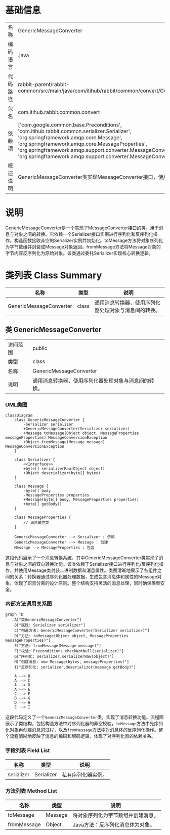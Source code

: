 # 基础信息

|      |      |
|------|------|
| 名称 | GenericMessageConverter |
| 编码语言 | .java |
| 代码路径 | rabbit-parent/rabbit-common/src/main/java/com/itihub/rabbit/common/convert/GenericMessageConverter.java |
| 包名 | com.itihub.rabbit.common.convert |
| 依赖项 | ['com.google.common.base.Preconditions', 'com.itihub.rabbit.common.serializer.Serializer', 'org.springframework.amqp.core.Message', 'org.springframework.amqp.core.MessageProperties', 'org.springframework.amqp.support.converter.MessageConversionException', 'org.springframework.amqp.support.converter.MessageConverter'] |
| 概述说明 | GenericMessageConverter类实现MessageConverter接口，使用序列化器转换消息对象。 |

# 说明

GenericMessageConverter是一个实现了MessageConverter接口的类，用于消息与对象之间的转换。它依赖一个Serializer接口实例进行序列化和反序列化操作。构造函数接收非空的Serializer实例并初始化。toMessage方法将对象序列化为字节数组并封装成Message对象返回。fromMessage方法将Message对象的字节内容反序列化为原始对象。该类通过委托Serializer实现核心转换逻辑。

# 类列表 Class Summary

| 名称   | 类型  | 说明 |
|-------|------|-------------|
| GenericMessageConverter | class | 通用消息转换器，使用序列化器处理对象与消息间的转换。 |



## 类 GenericMessageConverter

|      |      |
|------|------|
| 访问范围 | public |
| 类型 | class |
| 名称 | GenericMessageConverter |
| 说明 | 通用消息转换器，使用序列化器处理对象与消息间的转换。 |


### UML类图

```mermaid
classDiagram
    class GenericMessageConverter {
        -Serializer serializer
        +GenericMessageConverter(Serializer serializer)
        +Message toMessage(Object object, MessageProperties messageProperties) MessageConversionException
        +Object fromMessage(Message message) MessageConversionException
    }

    class Serializer {
        <<Interface>>
        +byte[] serializerRaw(Object object)
        +Object deserializer(byte[] bytes)
    }

    class Message {
        -byte[] body
        -MessageProperties properties
        +Message(byte[] body, MessageProperties properties)
        +byte[] getBody()
    }

    class MessageProperties {
        // 消息属性类
    }

    GenericMessageConverter --> Serializer : 依赖
    GenericMessageConverter --> Message : 创建
    Message --> MessageProperties : 包含
```

这段代码展示了一个消息转换系统，其中GenericMessageConverter类实现了消息与对象之间的双向转换功能。该类依赖于Serializer接口进行序列化/反序列化操作，并使用Message类封装二进制数据和消息属性。类图清晰地展示了各组件之间的关系：转换器通过序列化器处理数据，生成包含消息体和属性的Message对象，体现了职责分离的设计原则。整个结构支持灵活的消息处理，同时确保类型安全。


### 内部方法调用关系图

```mermaid
graph TD
    A["类GenericMessageConverter"]
    B["属性: Serializer serializer"]
    C["构造方法: GenericMessageConverter(Serializer serializer)"]
    D["方法: toMessage(Object object, MessageProperties messageProperties)"]
    E["方法: fromMessage(Message message)"]
    F["校验: Preconditions.checkNotNull(serializer)"]
    G["序列化: serializer.serializerRaw(object)"]
    H["创建消息: new Message(bytes, messageProperties)"]
    I["反序列化: serializer.deserializer(message.getBody)"]

    A --> B
    A --> C
    A --> D
    A --> E
    C --> F
    D --> G
    D --> H
    E --> I
```

这段代码定义了一个`GenericMessageConverter`类，实现了消息转换功能。流程图展示了类结构，包括构造方法中对序列化器的非空校验，`toMessage`方法中先序列化对象再创建消息的过程，以及`fromMessage`方法中对消息体的反序列化操作。整个流程清晰地反映了消息的编码和解码逻辑，体现了对序列化器的依赖关系。

### 字段列表 Field List

| 名称  | 类型  | 说明 |
|-------|-------|------|
| serializer | Serializer | 私有序列化器实例。 |

### 方法列表 Method List

| 名称  | 类型  | 说明 |
|-------|-------|------|
| toMessage | Message | 将对象序列化为字节数组并创建消息。 |
| fromMessage | Object | Java方法：反序列化消息体为对象。 |





